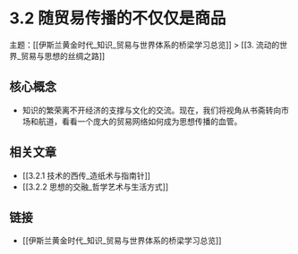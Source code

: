 # 3.2 随贸易传播的不仅仅是商品

主题：[[伊斯兰黄金时代_知识_贸易与世界体系的桥梁学习总览]] > [[3. 流动的世界_贸易与思想的丝绸之路]]

## 核心概念

- 知识的繁荣离不开经济的支撑与文化的交流。现在，我们将视角从书斋转向市场和航道，看看一个庞大的贸易网络如何成为思想传播的血管。

## 相关文章

- [[3.2.1 技术的西传_造纸术与指南针]]
- [[3.2.2 思想的交融_哲学艺术与生活方式]]

## 链接

- [[伊斯兰黄金时代_知识_贸易与世界体系的桥梁学习总览]]
